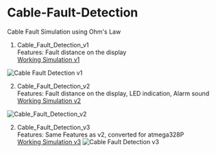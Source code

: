 # Cable-Fault-Detection
Cable Fault Simulation using Ohm's Law

1. Cable_Fault_Detection_v1 </br>
Features: Fault distance on the display </br>
[Working Simulation v1](https://youtu.be/eU1kIlVSn4Q)
 

![Cable Fault Detection v1](https://user-images.githubusercontent.com/89517921/179697096-49539a1b-6e45-4e5f-9326-6e223f6cec13.png)

2. Cable_Fault_Detection_v2</br>
Features: Fault distance on the display, LED indication, Alarm sound </br>
[Working Simulation v2](https://youtu.be/_Kq5vZqJ65A)

![Cable_Fault_Detection_v2](https://user-images.githubusercontent.com/89517921/179697438-6519568c-e1ed-4ee7-ad86-2bb3f2742b94.png)

2. Cable_Fault_Detection_v3</br>
Features: Same Features as v2, converted for atmega328P </br>
[Working Simulation v3](https://youtu.be/NI0ifl76y54)
![Cable Fault Detection v3](https://user-images.githubusercontent.com/89517921/181455769-c9e387f1-2c7c-49e1-8f9c-f22fff891d90.png)


